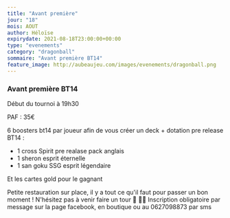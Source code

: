 ```yaml
---
title: "Avant première"
jour: "18"
mois: AOUT
author: Héloïse
expirydate: 2021-08-18T23:00:00+00:00
type: "evenements"
category: "dragonball"
sommaire: "Avant première BT14"
feature_image: http://aubeaujeu.com/images/evenements/dragonball.png
---
```

### Avant première BT14

Début du tournoi à 19h30

PAF : 35€

6 boosters bt14 par joueur afin de vous créer un deck + dotation pre release BT14 :
- 1 cross Spirit pre realase pack anglais
- 1 sheron esprit éternelle
- 1 san goku SSG esprit légendaire

Et les cartes gold pour le gagnant

Petite restauration sur place, il y a tout ce qu'il faut pour passer un bon moment ! N'hésitez pas à venir faire un tour 🥪 🥤🍿
Inscription obligatoire par message sur la page facebook, en boutique ou au 0627098873 par sms
